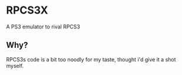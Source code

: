# RPCS3X
A PS3 emulator to rival RPCS3

## Why?
RPCS3s code is a bit too noodly for my taste, thought i'd give it a shot myself.
